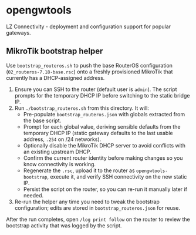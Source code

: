 # opengwtools

LZ Connectivity - deployment and configuration support for popular gateways.

## MikroTik bootstrap helper

Use `bootstrap_routeros.sh` to push the base RouterOS configuration (`02_routeros-7.18-base.rsc`) onto a freshly provisioned MikroTik that currently has a DHCP-assigned address.

1. Ensure you can SSH to the router (default user is `admin`). The script prompts for the temporary DHCP IP before switching to the static bridge IP.
2. Run `./bootstrap_routeros.sh` from this directory. It will:
	- Pre-populate `bootstrap_routeros.json` with globals extracted from the base script.
	- Prompt for each global value, deriving sensible defaults from the temporary DHCP IP (static gateway defaults to the last usable address, `.254` on /24 networks).
	- Optionally disable the MikroTik DHCP server to avoid conflicts with an existing upstream DHCP.
	- Confirm the current router identity before making changes so you know connectivity is working.
	- Regenerate the `.rsc`, upload it to the router as `opengwtools-bootstrap`, execute it, and verify SSH connectivity on the new static IP.
	- Persist the script on the router, so you can re-run it manually later if needed.
3. Re-run the helper any time you need to tweak the bootstrap configuration; edits are stored in `bootstrap_routeros.json` for reuse.

After the run completes, open `/log print follow` on the router to review the bootstrap activity that was logged by the script.
